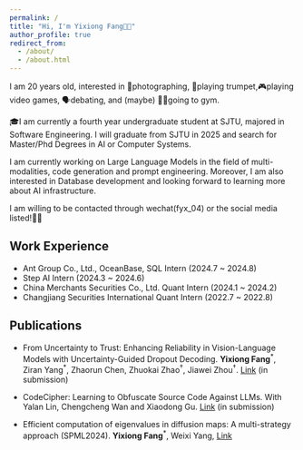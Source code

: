 ```yaml
---
permalink: /
title: "Hi, I'm Yixiong Fang👋🏼"
author_profile: true
redirect_from: 
  - /about/
  - /about.html
---
```

I am 20 years old, interested in 📸photographing, 🎺playing trumpet,🎮playing video games, 🗣️debating, and (maybe) 🏋🏼going to gym.

🎓I am currently a fourth year undergraduate student at SJTU, majored in Software Engineering. I will graduate from SJTU in 2025 and search for Master/Phd Degrees in AI or Computer Systems.

I am currently working on Large Language Models in the field of multi-modalities, code generation and prompt engineering. Moreover, I am also interested in Database development and looking forward to learning more about AI infrastructure.

I am willing to be contacted through wechat(fyx_04) or the social media listed!👏🏼

## Work Experience
- Ant Group Co., Ltd., OceanBase, SQL Intern (2024.7 ~ 2024.8)
- Step AI Intern (2024.3 ~ 2024.6)
- China Merchants Securities Co., Ltd. Quant Intern (2024.1 ~ 2024.2)
- Changjiang Securities International Quant Intern (2022.7 ~ 2022.8)

## Publications
- From Uncertainty to Trust: Enhancing Reliability in Vision-Language Models
with Uncertainty-Guided Dropout Decoding. **Yixiong Fang**<sup>\*</sup>, Ziran Yang<sup>\*</sup>,  Zhaorun Chen,  Zhuokai Zhao<sup>†</sup>,  Jiawei Zhou<sup>†</sup>. [Link](https://arxiv.org/abs/2412.06474) (in submission)

- CodeCipher: Learning to Obfuscate Source Code Against LLMs. With Yalan Lin, Chengcheng Wan and Xiaodong Gu. [Link](https://arxiv.org/abs/2410.05797) (in submission)

- Efficient computation of eigenvalues in diffusion maps: A multi-strategy approach (SPML2024). **Yixiong Fang**<sup>\*</sup>, Weixi Yang, [Link](https://doi.org/10.54254/2755-2721/55/20241429)

